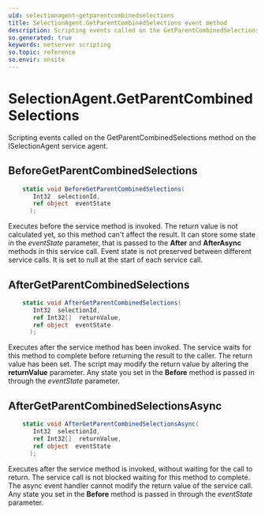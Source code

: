 ```yaml
---
uid: selectionagent-getparentcombinedselections
title: SelectionAgent.GetParentCombinedSelections event method
description: Scripting events called on the GetParentCombinedSelections method on the SelectionAgent service agent.
so.generated: true
keywords: netserver scripting
so.topic: reference
so.envir: onsite
---
```

# SelectionAgent.GetParentCombinedSelections

Scripting events called on the <see cref='M:ISelectionAgent.GetParentCombinedSelections'>GetParentCombinedSelections</see> method on the <see cref='ISelectionAgent'>ISelectionAgent</see>  service agent.

## BeforeGetParentCombinedSelections
```cs
    static void BeforeGetParentCombinedSelections(
       Int32  selectionId,
       ref object  eventState
      );
```
Executes before the service method is invoked.
The return value is not calculated yet, so this method can't affect the result.
It can store some state in the *eventState* parameter, that is passed to the **After** and **AfterAsync** methods in this service call.
Event state is not preserved between different service calls. It is set to null at the start of each service call.
## AfterGetParentCombinedSelections
```cs
    static void AfterGetParentCombinedSelections(
       Int32  selectionId,
       ref Int32[]  returnValue,
       ref object  eventState
      );
```
Executes after the service method has been invoked. The service waits for this method to complete before returning the result to the caller.
The return value has been set. The script may modify the return value by altering the **returnValue** parameter.
Any state you set in the **Before** method is passed in through the *eventState* parameter.
## AfterGetParentCombinedSelectionsAsync
```cs
    static void AfterGetParentCombinedSelectionsAsync(
       Int32  selectionId,
       ref Int32[]  returnValue,
       ref object  eventState
      );
```
Executes after the service method is invoked, without waiting for the call to return.
The service call is not blocked waiting for this method to complete.
The async event handler cannot modify the return value of the service call.
Any state you set in the **Before** method is passed in through the *eventState* parameter.

